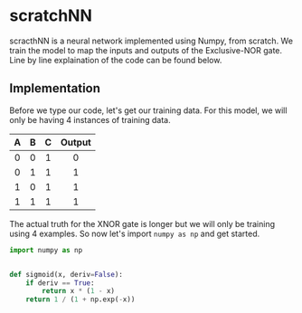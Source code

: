 # scratchNN


scracthNN is a neural network implemented using Numpy, from scratch. We train the model to map the inputs and outputs of the Exclusive-NOR gate. Line by line explaination of the code can be found below.

## Implementation

Before we type our code, let's get our training data. For this model, we will only be having 4 instances of training data. 

| A  | B  | C  | Output |
|:--:|:--:|:--:|:------:|
|0   |0   |1   |0       |
|0   |1   |1   |1       |
|1   |0   |1   |1       |
|1   |1   |1   |1       |

The actual truth for the XNOR gate is longer but we will only be training using 4 examples. So now let's import `numpy as np` and get started.

```python
import numpy as np


def sigmoid(x, deriv=False):
    if deriv == True:
        return x * (1 - x)
    return 1 / (1 + np.exp(-x))
```